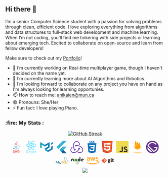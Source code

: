 ## Hi there 👋

I’m a senior Computer Science student with a passion for solving problems through clean, efficient code. I love exploring everything from algorithms and data structures to full-stack web development and machine learning. When I’m not coding, you’ll find me tinkering with side projects or learning about emerging tech. Excited to collaborate on open-source and learn from fellow developers!

Make sure to check out my [Portfolio](https://www.cs.mun.ca/~anikaien/)!
- 🔭 I’m currently working on Real-time multiplayer game, though I haven't decided on the name yet.
- 🌱 I’m currently learning more about AI Algorithms and Robotics.
- 👯 I’m looking forward to collaborate on any project you have on hand as I'm always looking for learning opportunies.
- 📫 How to reach me: anikaien@mun.ca
- 😄 Pronouns: She/Her
- ⚡ Fun fact: I love playing Piano.


<h3>:fire: My Stats :</h3>
<p align="center">
  <a href="https://git.io/streak-stats">
    <a href="https://git.io/streak-stats"><img src="https://github-readme-streak-stats.herokuapp.com?user=anahitana&theme=dracula" alt="GitHub Streak" /></a>
  </a>
</p>

<div id="header" align="center">
  <img src="https://github.com/devicons/devicon/blob/master/icons/java/java-original-wordmark.svg" title="Java" alt="Java" width="40" height="40"/>&nbsp;
  <img src="https://github.com/devicons/devicon/blob/master/icons/react/react-original-wordmark.svg" title="React" alt="React" width="40" height="40"/>&nbsp;
  <img src="https://github.com/devicons/devicon/blob/master/icons/materialui/materialui-original.svg" title="Material UI" alt="Material UI" width="40" height="40"/>&nbsp;
  <img src="https://github.com/devicons/devicon/blob/master/icons/flutter/flutter-original.svg" title="Flutter" alt="Flutter" width="40" height="40"/>&nbsp;
  <img src="https://github.com/devicons/devicon/blob/master/icons/redux/redux-original.svg" title="Redux" alt="Redux " width="40" height="40"/>&nbsp;
  <img src="https://github.com/devicons/devicon/blob/master/icons/css3/css3-plain-wordmark.svg"  title="CSS3" alt="CSS" width="40" height="40"/>&nbsp;
  <img src="https://github.com/devicons/devicon/blob/master/icons/html5/html5-original.svg" title="HTML5" alt="HTML" width="40" height="40"/>&nbsp;
  <img src="https://github.com/devicons/devicon/blob/master/icons/javascript/javascript-original.svg" title="JavaScript" alt="JavaScript" width="40" height="40"/>&nbsp;
  <img src="https://github.com/devicons/devicon/blob/master/icons/firebase/firebase-plain-wordmark.svg" title="Firebase" alt="Firebase" width="40" height="40"/>&nbsp;
  <img src="https://github.com/devicons/devicon/blob/master/icons/gatsby/gatsby-original.svg" title="Gatsby"  alt="Gatsby" width="40" height="40"/>&nbsp;
  <img src="https://github.com/devicons/devicon/blob/master/icons/mysql/mysql-original-wordmark.svg" title="MySQL"  alt="MySQL" width="40" height="40"/>&nbsp;
  <img src="https://github.com/devicons/devicon/blob/master/icons/nodejs/nodejs-original-wordmark.svg" title="NodeJS" alt="NodeJS" width="40" height="40"/>&nbsp;
  <img src="https://github.com/devicons/devicon/blob/master/icons/amazonwebservices/amazonwebservices-plain-wordmark.svg" title="AWS" alt="AWS" width="40" height="40"/>&nbsp;
  <img src="https://github.com/devicons/devicon/blob/master/icons/git/git-original-wordmark.svg" title="Git" **alt="Git" width="40" height="40"/>
</div>

<div id="header" align="center">
  <img src="https://miro.medium.com/v2/resize:fit:720/format:webp/1*UxHoxcxQXAFMk4z-zl1wKw.gif" width="500"/>
</div>
<!--[![Top Langs](https://github-readme-stats.vercel.app/api/top-langs/?username=anahita&layout=compact&theme=vision-friendly-dark)](https://github.com/anuraghazra/github-readme-stats)-->
